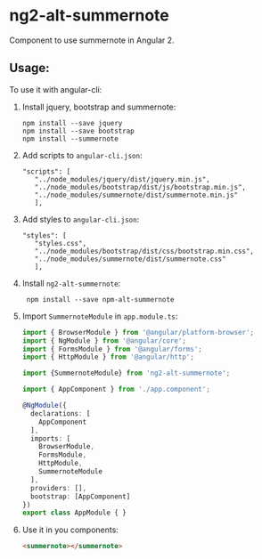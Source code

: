 # ng2-alt-summernote

Component to use summernote in Angular 2.

Usage:
------
To use it with angular-cli:

1. Install jquery, bootstrap and summernote:

       npm install --save jquery
       npm install --save bootstrap
       npm install --summernote

2. Add scripts to `angular-cli.json`:

       "scripts": [
          "../node_modules/jquery/dist/jquery.min.js",
          "../node_modules/bootstrap/dist/js/bootstrap.min.js",
          "../node_modules/summernote/dist/summernote.min.js"
          ],

3. Add styles to `angular-cli.json`:
       
       "styles": [
          "styles.css",
          "../node_modules/bootstrap/dist/css/bootstrap.min.css",
          "../node_modules/summernote/dist/summernote.css"
          ],

4. Install `ng2-alt-summernote`:

        npm install --save npm-alt-summernote

5. Import `SummernoteModule` in `app.module.ts`:

    ```typescript
    import { BrowserModule } from '@angular/platform-browser';
    import { NgModule } from '@angular/core';
    import { FormsModule } from '@angular/forms';
    import { HttpModule } from '@angular/http';

    import {SummernoteModule} from 'ng2-alt-summernote';

    import { AppComponent } from './app.component';

    @NgModule({
      declarations: [
        AppComponent
      ],
      imports: [
        BrowserModule,
        FormsModule,
        HttpModule,
        SummernoteModule
      ],
      providers: [],
      bootstrap: [AppComponent]
    })
    export class AppModule { }
    ```

6. Use it in you components:

    ```html
    <summernote></summernote>
    ```